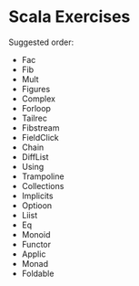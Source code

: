 # Scala Exercises

Suggested order:

  * Fac
  * Fib
  * Mult
  * Figures
  * Complex
  * Forloop
  * Tailrec
  * Fibstream
  * FieldClick
  * Chain
  * DiffList
  * Using
  * Trampoline
  * Collections
  * Implicits
  * Optioon
  * Liist
  * Eq
  * Monoid
  * Functor
  * Applic
  * Monad
  * Foldable
